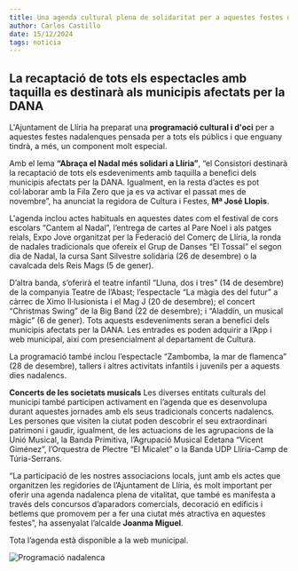 ```yaml
---
title: Una agenda cultural plena de solidaritat per a aquestes festes de Nadal 
author: Carlos Castillo
date: 15/12/2024
tags: noticia
---
```


## La recaptació de tots els espectacles amb taquilla es destinarà als municipis afectats per la DANA

L'Ajuntament de Llíria ha preparat una **programació cultural i d'oci** per a aquestes festes nadalenques pensada per a tots els públics i que enguany tindrà, a més, un component molt especial.

Amb el lema **“Abraça el Nadal més solidari a Llíria”**, “el Consistori destinarà la recaptació de tots els esdeveniments amb taquilla a benefici dels municipis afectats per la DANA. Igualment, en la resta d’actes es pot col·laborar amb la Fila Zero que ja es va activar el passat mes de novembre”, ha anunciat la regidora de Cultura i Festes, **Mª José Llopis**.

L'agenda inclou actes habituals en aquestes dates com el festival de cors escolars “Cantem al Nadal”, l’entrega de cartes al Pare Noel i als patges reials, Expo Jove organitzat per la Federació del Comerç de Llíria, la ronda de nadales tradicionals que ofereix el Grup de Danses “El Tossal” el segon dia de Nadal, la cursa Sant Silvestre solidària (26 de desembre) o la cavalcada dels Reis Mags (5 de gener).

D’altra banda, s’oferirà el teatre infantil “Lluna, dos i tres” (14 de desembre) de la companyia Teatre de l’Abast; l’espectacle “La màgia des del futur” a càrrec de Ximo Il·lusionista i el Mag J (20 de desembre); el concert “Christmas Swing” de la Big Band (22 de desembre); i “Aladdín, un musical màgic” (6 de gener). Tots aquests esdeveniments seran a benefici dels municipis afectats per la DANA. Les entrades es poden adquirir a l’App i web municipal, així com presencialment al departament de Cultura.

La programació també inclou l’espectacle “Zambomba, la mar de flamenca” (28 de desembre), tallers i altres activitats infantils i juvenils per a aquests dies nadalencs.

**Concerts de les societats musicals**
Les diverses entitats culturals del municipi també participen activament en l’agenda que es desenvolupa durant aquestes jornades amb els seus tradicionals concerts nadalencs. Les persones que visiten la ciutat poden descobrir el seu extraordinari patrimoni i gaudir, igualment, de les actuacions de les agrupacions de la Unió Musical, la Banda Primitiva, l’Agrupació Musical Edetana “Vicent Giménez”, l’Orquestra de Plectre “El Micalet” o la Banda UDP Llíria-Camp de Túria-Serrans.

“La participació de les nostres associacions locals, junt amb els actes que organitzen les regidories de l’Ajuntament de Llíria, és molt important per oferir una agenda nadalenca plena de vitalitat, que també es manifesta a través dels concursos d’aparadors comercials, decoració en edificis i betlems que promovem per a fer una ciutat més atractiva en aquestes festes”, ha assenyalat l’alcalde **Joanma Miguel**.

Tota l’agenda està disponible a la web municipal.

![Programació nadalenca](/assets/continguts/recursos/20241215-Agenda-Navidad-Llíria-2024.jpg "Programació nadalenca")

